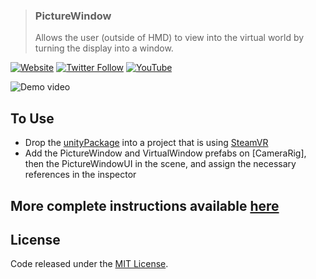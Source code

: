 > ### PictureWindow
> Allows the user (outside of HMD) to view into the virtual world by turning the display into a window.

[![Website](https://img.shields.io/badge/website-smirkingcat-lightgrey.svg)](http://smirkingcat.software)
[![Twitter Follow](https://img.shields.io/twitter/follow/deprecatedcoder.svg?style=flat&label=twitter)](https://twitter.com/deprecatedcoder)
[![YouTube](https://img.shields.io/badge/youtube-channel-e52d27.svg)](https://www.youtube.com/channel/UCoLHzWHjADqMNUXrk0Xk6vA)

![Demo video](https://thumbs.gfycat.com/CriminalUnhealthyHamadryad-size_restricted.gif)

## To Use

 * Drop the [unityPackage] into a project that is using [SteamVR] 
 * Add the PictureWindow and VirtualWindow prefabs on [CameraRig], then the PictureWindowUI in the scene, and assign the necessary references in the inspector

## More complete instructions available [here]

## License

Code released under the [MIT License].

[here]: http://smirkingcat.software/picturewindow/
[unityPackage]: https://github.com/deprecatedcoder/PictureWindow/releases/download/1.1.1/1.1.1.unitypackage
[SteamVR]: https://www.assetstore.unity3d.com/en/#!/content/32647
[MIT License]: https://github.com/deprecatedcoder/PictureWindow/blob/master/LICENSE
